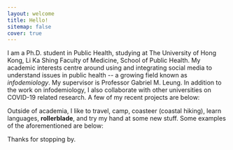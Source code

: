 ```yaml
---
layout: welcome
title: Hello!
sitemap: false
cover: true
---
```


I am a Ph.D. student in Public Health, studying at The University of Hong Kong, Li Ka Shing Faculty of Medicine, School of Public Health. My academic interests centre around using and integrating social media to understand issues in public health -- a growing field known as <i>infodemiology</i>. My supervisor is Professor Gabriel M. Leung. In addition to the work on infodemiology, I also collaborate with other universities on COVID-19 related research. A few of my recent projects are below:


<!--academia-->

Outside of academia, I like to travel, camp, coasteer (coastal hiking), learn languages, <b>rollerblade</b>, and try my hand at some new stuff. Some examples of the aforementioned are below:

<!--projects-->

Thanks for stopping by.
